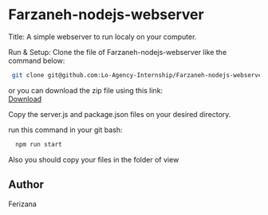 # Farzaneh-nodejs-webserver
Title:
A simple webserver to run localy on your computer.

Run & Setup:
 Clone the file of Farzaneh-nodejs-webserver like the command below:

 ```bash
  git clone git@github.com:Lo-Agency-Internship/Farzaneh-nodejs-webserver.git
```
or you can download the zip file using this link:  
[Download](https://github.com/Lo-Agency-Internship/Farzaneh-nodejs-webserver.git/archive/refs/heads/main.zip)  

Copy the server.js and package.json files on your desired directory.



 run this command in your git bash:

```bash
  npm run start
```
Also you should copy your files in the folder of view

## Author
Ferizana